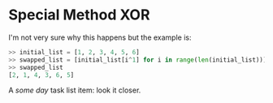 # Special Method XOR   
I'm not very sure why this happens but the example is:   
```python
>> initial_list = [1, 2, 3, 4, 5, 6]
>> swapped_list = [initial_list[i^1] for i in range(len(initial_list))]
>> swapped_list
[2, 1, 4, 3, 6, 5]
```   
A *some day* task list item: look it closer.